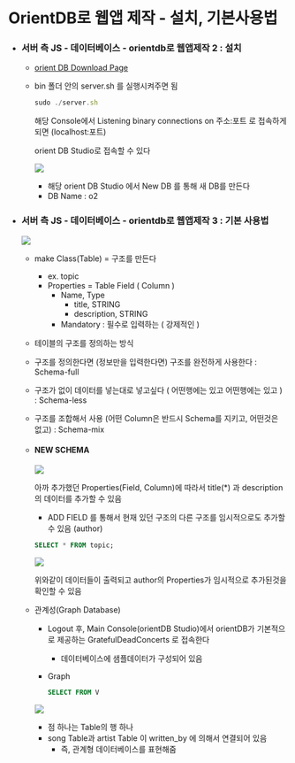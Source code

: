 # OrientDB로 웹앱 제작 - 설치, 기본사용법

- ### 서버 측 JS - 데이터베이스 - orientdb로 웹앱제작 2 : 설치

  - [orient DB Download Page](http://orientdb.com/download-2/)

  - bin 폴더 안의 server.sh 를 실행시켜주면 됨

    ```js
    sudo ./server.sh
    ```

    해당 Console에서 Listening binary connections on 주소:포트 로 접속하게 되면 (localhost:포트)

    orient DB Studio로 접속할 수 있다

    ![](https://github.com/antaehyeon/WinterVacation_Project/blob/master/Image/%EC%8A%A4%ED%81%AC%EB%A6%B0%EC%83%B7%202018-01-05%20%EC%98%A4%ED%9B%84%203.30.32.png)

    - 해당 orient DB Studio 에서 New DB 를 통해 새 DB를 만든다
    - DB Name : o2

- ### 서버 측 JS - 데이터베이스 - orientdb로 웹앱제작 3 : 기본 사용법

  ![](https://github.com/antaehyeon/WinterVacation_Project/blob/master/Image/%EC%8A%A4%ED%81%AC%EB%A6%B0%EC%83%B7%202018-01-05%20%EC%98%A4%ED%9B%84%203.45.33.png)

  - make Class(Table) = 구조를 만든다

    - ex. topic
    - Properties = Table Field ( Column )
      - Name, Type
        - title, STRING
        - description, STRING
      - Mandatory : 필수로 입력하는 ( 강제적인 )

  - 테이블의 구조를 정의하는 방식

  - 구조를 정의한다면 (정보만을 입력한다면) 구조를 완전하게 사용한다 : Schema-full

  - 구조가 없이 데이터를 넣는대로 넣고싶다 ( 어떤행에는 있고 어떤행에는 있고 ) : Schema-less

  - 구조를 조합해서 사용 (어떤 Column은 반드시 Schema를 지키고, 어떤것은 없고) : Schema-mix

  - #### NEW SCHEMA

    ![](https://github.com/antaehyeon/WinterVacation_Project/blob/master/Image/%EC%8A%A4%ED%81%AC%EB%A6%B0%EC%83%B7%202018-01-05%20%EC%98%A4%ED%9B%84%203.48.57.png)

    아까 추가했던 Properties(Field, Column)에 따라서 title(*) 과 description 의 데이터를 추가할 수 있음

    - ADD FIELD 를 통해서 현재 있던 구조의 다른 구조를 임시적으로도 추가할 수 있음 (author)

    ```sql
    SELECT * FROM topic;
    ```

    ![](https://github.com/antaehyeon/WinterVacation_Project/blob/master/Image/%EC%8A%A4%ED%81%AC%EB%A6%B0%EC%83%B7%202018-01-05%20%EC%98%A4%ED%9B%84%203.51.31.png)

    위와같이 데이터들이 출력되고 author의 Properties가 임시적으로 추가된것을 확인할 수 있음

  - 관계성(Graph Database)

    - Logout 후, Main Console(orientDB Studio)에서 orientDB가 기본적으로 제공하는 GratefulDeadConcerts 로 접속한다

      - 데이터베이스에 샘플데이터가 구성되어 있음

    - Graph

      ```sql
      SELECT FROM V
      ```

    ![](https://github.com/antaehyeon/WinterVacation_Project/blob/master/Image/%EC%8A%A4%ED%81%AC%EB%A6%B0%EC%83%B7%202018-01-05%20%EC%98%A4%ED%9B%84%203.51.31.png)

    - 점 하나는 Table의 행 하나
    - song Table과 artist Table 이 written_by 에 의해서 연결되어 있음
      - 즉, 관계형 데이터베이스를 표현해줌